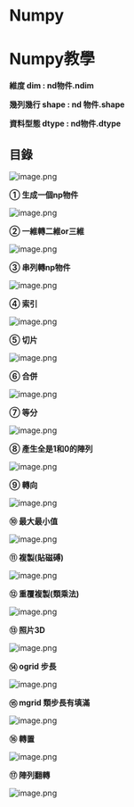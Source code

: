 # Numpy

# **Numpy教學**

**維度 dim : nd物件.ndim**

**幾列幾行 shape : nd 物件.shape**

**資料型態 dtype : nd物件.dtype**

## **目錄**

![image.png](./data/image.png)

**① 生成一個np物件**

![image.png](./data/image%201.png)

**② 一維轉二維or三維**

![image.png](./data/image%202.png)

**③ 串列轉np物件**

![image.png](./data/image%203.png)

**④ 索引**

![image.png](./data/image%204.png)

**⑤ 切片**

![image.png](./data/image%205.png)

**⑥ 合併**

![image.png](./data/image%206.png)

**⑦ 等分**

![image.png](./data/image%207.png)

**⑧ 產生全是1和0的陣列**

![image.png](./data/image%208.png)

**⑨ 轉向**

![image.png](./data/image%209.png)

**⑩ 最大最小值**

![image.png](./data/image%2010.png)

**⑪ 複製(貼磁磗)**

![image.png](./data/image%2011.png)

**⑫ 重覆複製(類乘法)**

![image.png](./data/image%2012.png)

**⑬ 照片3D**

![image.png](./data/image%2013.png)

**⑭ ogrid 步長**

![image.png](./data/image%2014.png)

**⑮ mgrid 類步長有填滿**

![image.png](./data/image%2015.png)

**⑯ 轉置**

![image.png](./data/image%2016.png)

**⑰ 陣列翻轉**

![image.png](./data/image%2017.png)
